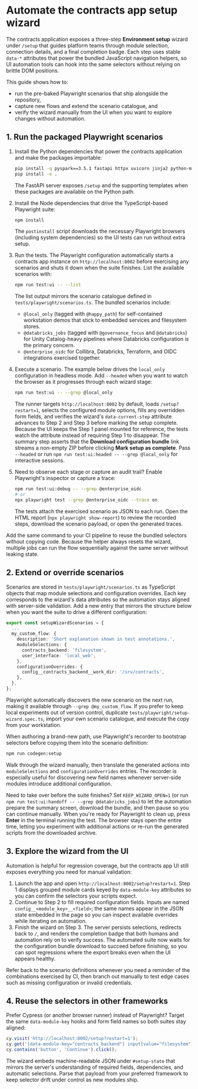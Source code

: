 # Automate the contracts app setup wizard

The contracts application exposes a three-step **Environment setup** wizard under `/setup` that guides platform teams through module selection, connection details, and a final completion badge. Each step uses stable `data-*` attributes that power the bundled JavaScript navigation helpers, so UI automation tools can hook into the same selectors without relying on brittle DOM positions.

This guide shows how to:

- run the pre-baked Playwright scenarios that ship alongside the repository,
- capture new flows and extend the scenario catalogue, and
- verify the wizard manually from the UI when you want to explore changes without automation.

## 1. Run the packaged Playwright scenarios

1. Install the Python dependencies that power the contracts application and make the packages importable:

   ```bash
   pip install -q pyspark==3.5.1 fastapi httpx uvicorn jinja2 python-multipart
   pip install -e .
   ```

   The FastAPI server exposes `/setup` and the supporting templates when these packages are available on the Python path.
2. Install the Node dependencies that drive the TypeScript-based Playwright suite:

   ```bash
   npm install
   ```

   The `postinstall` script downloads the necessary Playwright browsers (including system dependencies) so the UI tests can run without extra setup.
3. Run the tests. The Playwright configuration automatically starts a contracts app instance on `http://localhost:8002` before exercising any scenarios and shuts it down when the suite finishes. List the available scenarios with:

   ```bash
   npm run test:ui -- --list
   ```

   The list output mirrors the scenario catalogue defined in `tests/playwright/scenarios.ts`. The bundled scenarios include:

   - `@local_only` (tagged with `@happy_path`) for self-contained workstation demos that stick to embedded services and filesystem stores.
   - `@databricks_jobs` (tagged with `@governance_focus` and `@databricks`) for Unity Catalog-heavy pipelines where Databricks configuration is the primary concern.
   - `@enterprise_oidc` for Collibra, Databricks, Terraform, and OIDC integrations exercised together.

4. Execute a scenario. The example below drives the `local_only` configuration in headless mode. Add `--headed` when you want to watch the browser as it progresses through each wizard stage:

   ```bash
   npm run test:ui -- --grep @local_only
   ```

   The runner targets `http://localhost:8002` by default, loads `/setup?restart=1`, selects the configured module options, fills any overridden form fields, and verifies the wizard's `data-current-step` attribute advances to Step 2 and Step 3 before marking the setup complete. Because the UI keeps the Step 1 panel mounted for reference, the tests watch the attribute instead of requiring Step 1 to disappear. The summary step asserts that the **Download configuration bundle** link streams a non-empty ZIP before clicking **Mark setup as complete**. Pass `--headed` or run `npm run test:ui:headed -- --grep @local_only` for interactive sessions.

5. Need to observe each stage or capture an audit trail? Enable Playwright's inspector or capture a trace:

   ```bash
   npm run test:ui:debug -- --grep @enterprise_oidc
   # or
   npx playwright test --grep @enterprise_oidc --trace on
   ```

   The tests attach the exercised scenario as JSON to each run. Open the HTML report (`npx playwright show-report`) to review the recorded steps, download the scenario payload, or open the generated traces.

Add the same command to your CI pipeline to reuse the bundled selectors without copying code. Because the helper always resets the wizard, multiple jobs can run the flow sequentially against the same server without leaking state.

## 2. Extend or override scenarios

Scenarios are stored in `tests/playwright/scenarios.ts` as TypeScript objects that map module selections and configuration overrides. Each key corresponds to the wizard's data attributes so the automation stays aligned with server-side validation. Add a new entry that mirrors the structure below when you want the suite to drive a different configuration:

```ts
export const setupWizardScenarios = {
  ...
  my_custom_flow: {
    description: 'Short explanation shown in test annotations.',
    moduleSelections: {
      contracts_backend: 'filesystem',
      user_interface: 'local_web',
    },
    configurationOverrides: {
      config__contracts_backend__work_dir: '/srv/contracts',
    },
  },
};
```

Playwright automatically discovers the new scenario on the next run, making it available through `--grep @my_custom_flow`. If you prefer to keep local experiments out of version control, duplicate `tests/playwright/setup-wizard.spec.ts`, import your own scenario catalogue, and execute the copy from your workstation.

When authoring a brand-new path, use Playwright's recorder to bootstrap selectors before copying them into the scenario definition:

```bash
npm run codegen:setup
```

Walk through the wizard manually, then translate the generated actions into `moduleSelections` and `configurationOverrides` entries. The recorder is especially useful for discovering new field names whenever server-side modules introduce additional configuration.

Need to take over before the suite finishes? Set `KEEP_WIZARD_OPEN=1` (or run `npm run test:ui:handoff -- --grep @databricks_jobs`) to let the automation prepare the summary screen, download the bundle, and then pause so you can continue manually. When you're ready for Playwright to clean up, press **Enter** in the terminal running the test. The browser stays open the entire time, letting you experiment with additional actions or re-run the generated scripts from the downloaded archive.

## 3. Explore the wizard from the UI

Automation is helpful for regression coverage, but the contracts app UI still exposes everything you need for manual validation:

1. Launch the app and open `http://localhost:8002/setup?restart=1`. Step 1 displays grouped module cards keyed by `data-module-key` attributes so you can confirm the selectors your scripts expect.
2. Continue to Step 2 to fill required configuration fields. Inputs are named `config__<module_key>__<field>`; the same names appear in the JSON state embedded in the page so you can inspect available overrides while iterating on automation.
3. Finish the wizard on Step 3. The server persists selections, redirects back to `/`, and renders the completion badge that both humans and automation rely on to verify success. The automated suite now waits for the configuration bundle download to succeed before finishing, so you can spot regressions where the export breaks even when the UI appears healthy.

Refer back to the scenario definitions whenever you need a reminder of the combinations exercised by CI, then branch out manually to test edge cases such as missing configuration or invalid credentials.

## 4. Reuse the selectors in other frameworks

Prefer Cypress (or another browser runner) instead of Playwright? Target the same `data-module-key` hooks and form field names so both suites stay aligned:

```js
cy.visit('http://localhost:8002/setup?restart=1');
cy.get('[data-module-key="contracts_backend"] input[value="filesystem"]').check();
cy.contains('button', 'Continue').click();
```

The wizard embeds machine-readable JSON under `#setup-state` that mirrors the server's understanding of required fields, dependencies, and automatic selections. Parse that payload from your preferred framework to keep selector drift under control as new modules ship.
